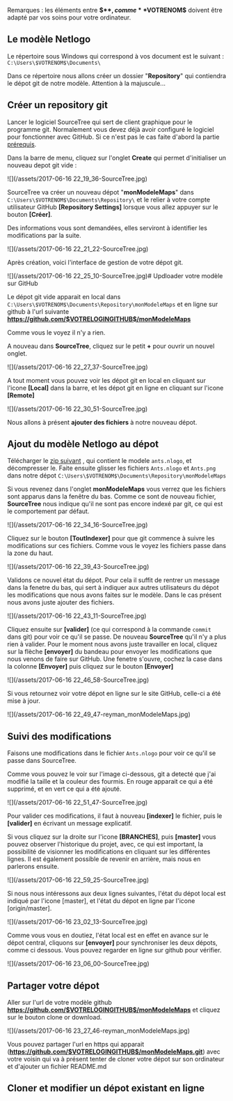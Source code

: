 
Remarques : les éléments entre **$$**, comme **$VOTRENOM$** doivent être adapté par vos soins pour votre ordinateur.

## Le modèle Netlogo

 Le répertoire sous Windows qui correspond à vos document est le suivant : `C:\Users\$VOTRENOM$\Documents\` 

Dans ce répertoire nous allons créer un dossier "**Repository**" qui contiendra le dépot git de notre modèle. Attention à la majuscule...

## Créer un repository git 

Lancer le logiciel SourceTree qui sert de client graphique pour le programme git. Normalement vous devez déjà avoir configuré le logiciel pour fonctionner avec GitHub. Si ce n'est pas le cas faite d'abord la partie [prérequis](../prerequis.md).

Dans la barre de menu, cliquez sur l'onglet **Create** qui permet d'initialiser un nouveau depot git vide : 

![](/assets/2017-06-16 22_19_36-SourceTree.jpg)

SourceTree va créer un nouveau dépot "**monModeleMaps**" dans `C:\Users\$VOTRENOM$\Documents\Repository\` et le relier à votre compte utilisateur GitHub **[Repository Settings]** lorsque vous allez appuyer sur le bouton **[Créer]**.

Des informations vous sont demandées, elles serviront à identifier les modifications par la suite.

![](/assets/2017-06-16 22_21_22-SourceTree.jpg)

Après création, voici l'interface de gestion de votre dépot git.  

![](/assets/2017-06-16 22_25_10-SourceTree.jpg)# Updloader votre modèle sur GitHub

Le dépot git vide apparait en local dans `C:\Users\$VOTRENOM$\Documents\Repository\monModeleMaps` et en ligne sur github à l'url suivante **https://github.com/$VOTRELOGINGITHUB$/monModeleMaps**

Comme vous le voyez il n'y a rien.
 
A nouveau dans **SourceTree**, cliquez sur le petit **+** pour ouvrir un nouvel onglet.

![](/assets/2017-06-16 22_27_37-SourceTree.jpg)

A tout moment vous pouvez voir les dépot git en local en cliquant sur l'icone **[Local]** dans la barre, et les dépot git en ligne en cliquant sur l'icone **[Remote]**

![](/assets/2017-06-16 22_30_51-SourceTree.jpg)

Nous allons à présent **ajouter des fichiers** à notre nouveau dépot.

## Ajout du modèle Netlogo au dépot

Télécharger le [zip suivant](assets/modeleMaps.zip) , qui contient le modele `ants.nlogo`, et décompresser le. Faite ensuite glisser les fichiers `Ants.nlogo` et `Ants.png` dans notre dépot `C:\Users\$VOTRENOM$\Documents\Repository\monModeleMaps`

Si vous revenez dans l'onglet **monModeleMaps** vous verrez que les fichiers sont apparus dans la fenêtre du bas. Comme ce sont de nouveau fichier, **SourceTree** nous indique qu'il ne sont pas encore indexé par git, ce qui est le comportement par défaut.

![](/assets/2017-06-16 22_34_16-SourceTree.jpg) 
  
Cliquez sur le bouton **[ToutIndexer]** pour que git commence à suivre les modifications sur ces fichiers. Comme vous le voyez les fichiers passe dans la zone du haut.

![](/assets/2017-06-16 22_39_43-SourceTree.jpg)

Validons ce nouvel état du dépot. Pour cela il suffit de rentrer un message dans la fenetre du bas, qui sert à indiquer aux autres utilisateurs du dépot les modifications que nous avons faites sur le modèle. Dans le cas présent nous avons juste ajouter des fichiers.

![](/assets/2017-06-16 22_43_11-SourceTree.jpg)

 Cliquez ensuite sur **[valider]** (ce qui correspond à la commande `commit `dans git) pour voir ce qu'il se passe. De nouveau **SourceTree** qu'il n'y a plus rien à valider. Pour le moment nous avons juste travailler en local, cliquez sur la flèche **[envoyer]** du bandeau pour envoyer les modifications que nous venons de faire sur GitHub. Une fenetre s'ouvre, cochez la case dans la colonne **[Envoyer]** puis cliquez sur le bouton **[Envoyer]**
 
 ![](/assets/2017-06-16 22_46_58-SourceTree.jpg)

Si vous retournez voir votre dépot en ligne sur le site GitHub, celle-ci a été mise à jour.

![](/assets/2017-06-16 22_49_47-reyman_monModeleMaps.jpg)

## Suivi des modifications

Faisons une modifications dans le fichier `Ants.nlogo` pour voir ce qu'il se passe dans SourceTree. 

Comme vous pouvez le voir sur l'image ci-dessous, git a detecté que j'ai modifié la taille et la couleur des fourmis. En rouge apparait ce qui a été supprimé, et en vert ce qui a été ajouté.

![](/assets/2017-06-16 22_51_47-SourceTree.jpg)

Pour valider ces modifications, il faut à nouveau **[indexer]** le fichier, puis le **[valider]** en écrivant un message explicatif.

Si vous cliquez sur la droite sur l'icone **[BRANCHES]**, puis **[master]** vous pouvez observer l'historique du projet, avec, ce qui est important, la possibilité de visionner les modifications en cliquant sur les différentes lignes. Il est également possible de revenir en arrière, mais nous en parlerons ensuite.

![](/assets/2017-06-16 22_59_25-SourceTree.jpg)

Si nous nous intéressons aux deux lignes suivantes, l'état du dépot local est indiqué par l'icone [master], et l'état du dépot en ligne par l'icone [origin/master]. 

![](/assets/2017-06-16 23_02_13-SourceTree.jpg)

Comme vous vous en doutiez, l'état local est en effet en avance sur le dépot central, cliquons sur **[envoyer]** pour synchroniser les deux dépots, comme ci dessous. Vous pouvez regarder en ligne sur github pour vérifier.

![](/assets/2017-06-16 23_06_00-SourceTree.jpg)

## Partager votre dépot

Aller sur l'url de votre modèle github **https://github.com/$VOTRELOGINGITHUB$/monModeleMaps** et cliquez sur le bouton clone or download.

![](/assets/2017-06-16 23_27_46-reyman_monModeleMaps.jpg) 

Vous pouvez partager l'url en https qui apparait (**https://github.com/$VOTRELOGINGITHUB$/monModeleMaps.git**) avec votre voisin qui va à présent tenter de cloner votre dépot sur son ordinateur et d'ajouter un fichier README.md

## Cloner et modifier un dépot existant en ligne








